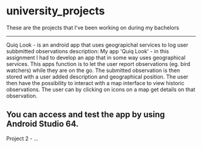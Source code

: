 # university_projects
These are the projects that I've been working on during my bachelors

----
Quiq Look - is an android app that uses geograpichal services to log user subbmitted observations
  description: My app 'Quiq Look' - in this assignment I had to develop an app that in some way uses geographical services. This apps function is to let the user report   observations (eg. bird watchers) while they are on the go. The submitted observation is then stored with a user added description and geographical position. The user     then have the possibility to interact with a map interface to view historic observations. The user can by clicking on icons on a map get details on that observation.
  
  You can access and test the app by using Android Studio 64.
----

Project 2 - ...
